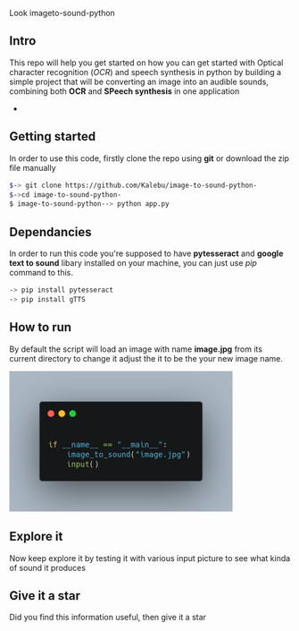 Look  imageto-sound-python

Intro
----
This repo will help you get started on how you can get started with Optical character recognition (*OCR*) and speech synthesis in python by building a simple project that will be converting an image into an audible sounds, combining both **OCR** and **SPeech synthesis** in one application


-

Getting started 
-----------
In order to use this code, firstly clone the repo using **git** or download the zip file manually

```bash
$-> git clone https://github.com/Kalebu/image-to-sound-python-
$->cd image-to-sound-python-
$ image-to-sound-python--> python app.py
```

Dependancies 
-------------
In order to run this code you're supposed to have **pytesseract** and **google text to sound** libary installed
on your machine, you can just use *pip* command to this.

```bash
-> pip install pytesseract
-> pip install gTTS
```




How to run 
------------
By default the script will load an image with name **image.jpg** from its current directory
to change it adjust the it to be the your new image name.

<img src="image_name.png" alt="drawing" width="400"/>

Explore it 
----------
Now keep explore it by testing it with various input picture to see what kinda of sound it produces 

Give it a star 
--------------
Did you find this information useful, then give it a star 


